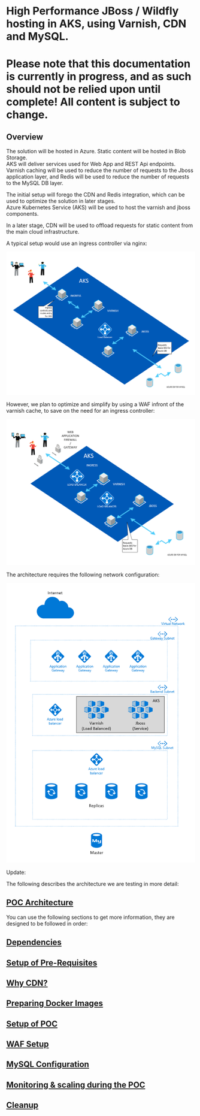 # High Performance JBoss / Wildfly hosting in AKS, using Varnish, CDN and MySQL.

# Please note that this documentation is currently in progress, and as such should not be relied upon until complete! All content is subject to change.

## Overview

The solution will be hosted in Azure.
Static content will be hosted in Blob Storage.  
AKS will deliver services used for Web App and REST Api endpoints.  
Varnish caching will be used to reduce the number of requests to the Jboss application layer, and Redis will be used to reduce the number of requests to the MySQL DB layer.  
  
The initial setup will forego the CDN and Redis integration, which can be used to optimize the solution in later stages.  
Azure Kubernetes Service (AKS) will be used to host the varnish and jboss components.  

In a later stage, CDN will be used to offload requests for static content from the main cloud infrastructure.  

A typical setup would use an ingress controller via nginx:

![aks hierarchical overview](./images/aks_arc_overview.png)

However, we plan to optimize and simplify by using a WAF infront of the varnish cache, to save on the need for an ingress controller:

![aks hierarchical overview](./images/aks_arc_overview_2.png)

The architecture requires the following network configuration:

![solution network](./images/solution_networking_0.1.PNG)

Update:

The following describes the architecture we are testing in more detail:

## [POC Architecture](poc_architecture.md)

You can use the following sections to get more information, they are designed to be followed in order:

## [Dependencies](./dependencies.md)

## [Setup of Pre-Requisites](pre-req_setup.md)

## [Why CDN?](why_cdn.md)

## [Preparing Docker Images](./docker_image_prep.md)

## [Setup of POC](poc_setup.md)

## [WAF Setup](waf_setup.md)

## [MySQL Configuration](./mysql_configuration.md)

## [Monitoring & scaling during the POC](monitoring_scaling.md)

## [Cleanup](./cleanup.md)


